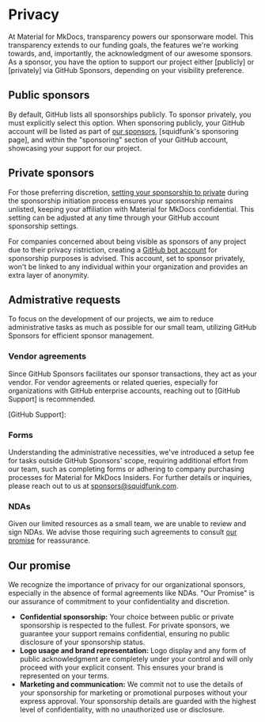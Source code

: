# Privacy

At Material for MkDocs, transparency powers our sponsorware model. This
transparency extends to our funding goals, the features we're working towards,
and, importantly, the acknowledgment of our awesome sponsors. As a sponsor,
you have the option to support our project either [publicly] or [privately] via
GitHub Sponsors, depending on your visibility preference.

## Public sponsors

By default, GitHub lists all sponsorships publicly. To sponsor privately, you
must explicitly select this option. When sponsoring publicly, your GitHub
account will be listed as part of [our sponsors], [squidfunk's sponsoring page],
and within the "sponsoring" section of your GitHub account, showcasing your
support for our project.

  [our sponsors]: our-sponsors.md
  [squidfunks sponsoring page]: https://github.com/sponsors/squidfunk?metadata_origin=docs

## Private sponsors

For those preferring discretion, [setting your sponsorship to private] during
the sponsorship initiation process ensures your sponsorship remains unlisted,
keeping your affiliation with Material for MkDocs confidential. This setting can
be adjusted at any time through your GitHub account sponsorship settings.

For companies concerned about being visible as sponsors of any project due to
their privacy ristriction, creating a [GitHub bot account] for sponsorship
purposes is advised. This account, set to sponsor privately, won't be linked to
any individual within your organization and provides an extra layer of anonymity.

  [setting your sponsorship to private]: https://docs.github.com/en/sponsors/sponsoring-open-source-contributors/managing-your-sponsorship#managing-the-privacy-setting-for-your-sponsorship
  [GitHub bot account]: access-management.md/#bot-account

## Admistrative requests

To focus on the development of our projects, we aim to reduce administrative
tasks as much as possible for our small team, utilizing GitHub Sponsors for
efficient sponsor management.

### Vendor agreements

Since GitHub Sponsors facilitates our sponsor transactions, they act as your
vendor. For vendor agreements or related queries, especially for organizations
with GitHub enterprise accounts, reaching out to [GitHub Support] is recommended.

  [GitHub Support]:

### Forms

Understanding the administrative necessities, we've introduced a setup fee for
tasks outside GitHub Sponsors' scope, requiring additional effort from our team,
such as completing forms or adhering to company purchasing processes for
Material for MkDocs Insiders. For further details or inquiries, please reach out
to us at sponsors@squidfunk.com.

### NDAs

Given our limited resources as a small team, we are unable to review and sign
NDAs. We advise those requiring such agreements to consult [our promise] for
reassurance.

  [our promise]: #our-promise

## Our promise

We recognize the importance of privacy for our organizational sponsors,
especially in the absence of formal agreements like NDAs. "Our Promise" is our
assurance of commitment to your confidentiality and discretion.

- __Confidential sponsorship:__ Your choice between public or private
sponsorship is respected to the fullest. For private sponsors, we guarantee your
support remains confidential, ensuring no public disclosure of your sponsorship
status.
- __Logo usage and brand representation:__ Logo display and any form of public
acknowledgment are completely under your control and will only proceed with your
explicit consent. This ensures your brand is represented on your terms.
- __Marketing and communication:__ We commit not to use the details of your
sponsorship for marketing or promotional purposes without your express approval.
Your sponsorship details are guarded with the highest level of confidentiality,
with no unauthorized use or disclosure.
